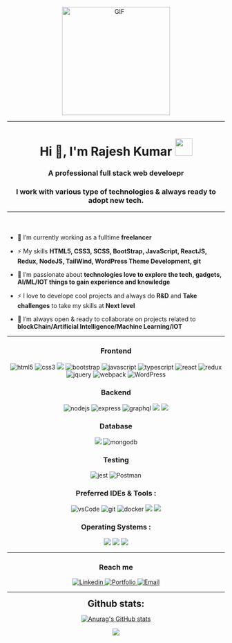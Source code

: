 
<p  align="center">
<img align="center" height="auto" width="250" alt="GIF" src="https://media.giphy.com/media/CVtNe84hhYF9u/giphy.gif" />
</p>

----

<h1 align="center">Hi 👋, I'm Rajesh Kumar <img height="40" src="https://emoji.gg/assets/emoji/7333-parrotdance.gif"></h1>
<h3 align="center">A professional full stack web develoepr</h3>
<h3 align="center">I work with various type of technologies & always ready to adopt new tech.</h3>


----


<div  style="margin-top: 50px">
  
 - 🔭 I’m currently working as a fulltime **freelancer**

- ⚡ My skills **HTML5, CSS3, SCSS, BootStrap, JavaScript, ReactJS, Redux, NodeJS, TailWind, WordPress Theme Development, git**

- 🌱 I’m passionate about **technologies love to explore the tech, gadgets, AI/ML/IOT things to gain experience and knowledge** 

- ⚡ I love to develope cool projects and always do **R&D** and **Take challenges** to take my skills at **Next level**

- 👯 I’m always open & ready to collaborate on projects related to **blockChain/Artificial Intelligence/Machine Learning/IOT**
</div>

----

<h3 align="center">Frontend</h3>
<p align="center">
    <img src="https://img.shields.io/badge/html-E34F26.svg?style=for-the-badge&logo=html5&logoColor=white"
      alt="html5"/> 
    <img src="https://img.shields.io/badge/css-1572B6.svg?style=for-the-badge&logo=css3&logoColor=white"
      alt="css3"/>
      <img src="https://img.shields.io/badge/Sass-CC6699?style=for-the-badge&logo=sass&logoColor=white">
    <img src="https://img.shields.io/badge/bootstrap-7952B3.svg?style=for-the-badge&logo=bootstrap&logoColor=white"
      alt="bootstrap"/>
    <img src="https://img.shields.io/badge/Javascript-F7DF1E.svg?style=for-the-badge&logo=javascript&logoColor=black"
      alt="javascript"/> 
    <img src="https://img.shields.io/badge/typescript-3178C6.svg?style=for-the-badge&logo=typescript&logoColor=white"
      alt="typescript"/>
    <img src="https://img.shields.io/badge/reactjs-61DAFB.svg?style=for-the-badge&logo=react&logoColor=black"
      alt="react"/> 
    <img src="https://img.shields.io/badge/redux-764ABC.svg?style=for-the-badge&logo=redux&logoColor=white" alt="redux"/> 
    <img src="https://img.shields.io/badge/jquery-0769AD.svg?style=for-the-badge&logo=jquery&logoColor=white" alt="jquery"/> 
    <img src="https://img.shields.io/badge/webpack-8DD6F9.svg?style=for-the-badge&logo=webpack&logoColor=black"
      alt="webpack"/>
       <img src="https://img.shields.io/badge/Wordpress-21759B?style=for-the-badge&logo=wordpress&logoColor=white"
      alt="WordPress"/>
      
</p>

<h3 align="center">Backend</h3>
<p align="center">
    <img src="https://img.shields.io/badge/node.js-339933.svg?style=for-the-badge&logo=nodedotjs&logoColor=white" alt="nodejs"/> 
    <img src="https://img.shields.io/badge/express-000000.svg?style=for-the-badge&logo=express&logoColor=white" alt="express" />
    <img src="https://img.shields.io/badge/graphql-E10098.svg?style=for-the-badge&logo=graphql&logoColor=white" alt="graphql" />
    <img src="https://img.shields.io/badge/Yarn-2C8EBB?style=for-the-badge&logo=yarn&logoColor=white">
    <img src="https://img.shields.io/badge/npm-CB3837?style=for-the-badge&logo=npm&logoColor=white">
</p>

<h3 align="center">Database</h3>
<p align="center"> 
   <img src="https://img.shields.io/badge/MySQL-005C84?style=for-the-badge&logo=mysql&logoColor=white">
    <img src="https://img.shields.io/badge/mongodb-47A248.svg?style=for-the-badge&logo=mongodb&logoColor=white" alt="mongodb"/> 
</p>


<h3 align="center">Testing</h3>
<p align="center"> 
    <img src="https://img.shields.io/badge/Jest-C21325?style=for-the-badge&logo=jest&logoColor=white" alt="jest" /> 
    <img src="https://img.shields.io/badge/Postman-FF6C37?style=for-the-badge&logo=Postman&logoColor=white" alt="Postman" />
</p>


<h3 align="center">Preferred IDEs  & Tools :</h3>
<p align="center"> 
 <img src="https://img.shields.io/badge/vscode-007ACC.svg?style=for-the-badge&logo=visualstudiocode&logoColor=white" alt="vsCode"/> 
   <img src="https://img.shields.io/badge/git-F05032.svg?style=for-the-badge&logo=git&logoColor=white"
      alt="git"/>
   <img src="https://img.shields.io/badge/docker-2496ED.svg?style=for-the-badge&logo=docker&logoColor=white"
      alt="docker"/>
      <img src="https://img.shields.io/badge/Shell_Script-121011?style=for-the-badge&logo=gnu-bash&logoColor=white">
  <img src="https://img.shields.io/badge/Xampp-F37623?style=for-the-badge&logo=xampp&logoColor=white">
</p>

<h3 align="center">Operating Systems :</h3>
<p align="center"> 
   <img src="https://img.shields.io/badge/Linux-FCC624?style=for-the-badge&logo=linux&logoColor=black">
  <img src="https://img.shields.io/badge/Ubuntu-E95420?style=for-the-badge&logo=ubuntu&logoColor=white">
  <img src="https://img.shields.io/badge/Windows-0078D6?style=for-the-badge&logo=windows&logoColor=white">
</p>


----

<h3 align="center">Reach me</h3>

<p align="center">
  <a  href="https://linkedin.com/in/rajesh-kumar-developer" target="_blank">
      <img src="https://img.shields.io/badge/Linked%20In-0A66C2.svg?style=for-the-badge&logo=linkedin&logoColor=white" alt="Linkedin"/>
    </a>
     <a href="https://gitrepo-dev.github.io/rajesh-kumar-developer" target="_blank">
    <img src="https://img.shields.io/badge/website-000000?style=for-the-badge&logo=About.me&logoColor=white" alt="Portfolio"/>
  </a>
  <a href="mailto:jaysean.developer@gmail.com" target="_blank">
    <img src="https://img.shields.io/badge/Gmail-D14836?style=for-the-badge&logo=gmail&logoColor=white" alt="Email"/>
  </a>
</p>

----

<div align="center">
<h2 align="center" style="margin: 5px 10px;">Github stats:</h2> 

[![Anurag's GitHub stats](https://github-readme-stats.vercel.app/api?username=gitrepo-dev&show_icons=true&theme=tokyonight&hide_border=true&locale=en)](https://github.com/gitrepo-dev)


[![](https://github-readme-streak-stats.herokuapp.com/?user=gitrepo-dev&theme=material-palenight)](https://github.com/gitrepo-dev)
</div>
